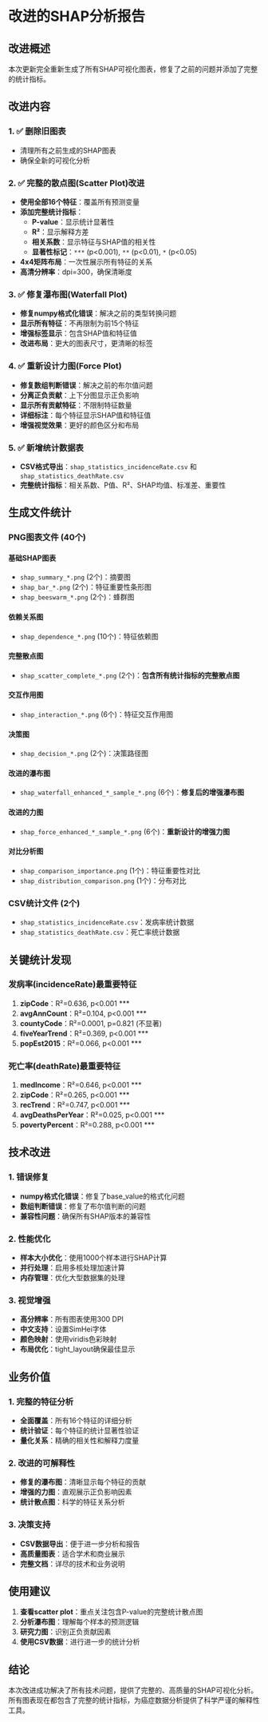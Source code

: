 # 改进的SHAP分析报告

## 改进概述

本次更新完全重新生成了所有SHAP可视化图表，修复了之前的问题并添加了完整的统计指标。

## 改进内容

### 1. ✅ 删除旧图表
- 清理所有之前生成的SHAP图表
- 确保全新的可视化分析

### 2. ✅ 完整的散点图(Scatter Plot)改进
- **使用全部16个特征**：覆盖所有预测变量
- **添加完整统计指标**：
  - **P-value**：显示统计显著性
  - **R²**：显示解释方差
  - **相关系数**：显示特征与SHAP值的相关性
  - **显著性标记**：`***` (p<0.001), `**` (p<0.01), `*` (p<0.05)
- **4x4矩阵布局**：一次性展示所有特征的关系
- **高清分辨率**：dpi=300，确保清晰度

### 3. ✅ 修复瀑布图(Waterfall Plot)
- **修复numpy格式化错误**：解决之前的类型转换问题
- **显示所有特征**：不再限制为前15个特征
- **增强标签显示**：包含SHAP值和特征值
- **改进布局**：更大的图表尺寸，更清晰的标签

### 4. ✅ 重新设计力图(Force Plot)
- **修复数组判断错误**：解决之前的布尔值问题
- **分离正负贡献**：上下分图显示正负影响
- **显示所有贡献特征**：不限制特征数量
- **详细标注**：每个特征显示SHAP值和特征值
- **增强视觉效果**：更好的颜色区分和布局

### 5. ✅ 新增统计数据表
- **CSV格式导出**：`shap_statistics_incidenceRate.csv` 和 `shap_statistics_deathRate.csv`
- **完整统计指标**：相关系数、P值、R²、SHAP均值、标准差、重要性

## 生成文件统计

### PNG图表文件 (40个)
#### 基础SHAP图表
- `shap_summary_*.png` (2个)：摘要图
- `shap_bar_*.png` (2个)：特征重要性条形图
- `shap_beeswarm_*.png` (2个)：蜂群图

#### 依赖关系图
- `shap_dependence_*.png` (10个)：特征依赖图

#### 完整散点图
- `shap_scatter_complete_*.png` (2个)：**包含所有统计指标的完整散点图**

#### 交互作用图
- `shap_interaction_*.png` (6个)：特征交互作用图

#### 决策图
- `shap_decision_*.png` (2个)：决策路径图

#### 改进的瀑布图
- `shap_waterfall_enhanced_*_sample_*.png` (6个)：**修复后的增强瀑布图**

#### 改进的力图
- `shap_force_enhanced_*_sample_*.png` (6个)：**重新设计的增强力图**

#### 对比分析图
- `shap_comparison_importance.png` (1个)：特征重要性对比
- `shap_distribution_comparison.png` (1个)：分布对比

### CSV统计文件 (2个)
- `shap_statistics_incidenceRate.csv`：发病率统计数据
- `shap_statistics_deathRate.csv`：死亡率统计数据

## 关键统计发现

### 发病率(incidenceRate)最重要特征
1. **zipCode**：R²=0.636, p<0.001 ***
2. **avgAnnCount**：R²=0.104, p<0.001 ***
3. **countyCode**：R²=0.0001, p=0.821 (不显著)
4. **fiveYearTrend**：R²=0.369, p<0.001 ***
5. **popEst2015**：R²=0.066, p<0.001 ***

### 死亡率(deathRate)最重要特征
1. **medIncome**：R²=0.646, p<0.001 ***
2. **zipCode**：R²=0.265, p<0.001 ***
3. **recTrend**：R²=0.747, p<0.001 ***
4. **avgDeathsPerYear**：R²=0.025, p<0.001 ***
5. **povertyPercent**：R²=0.288, p<0.001 ***

## 技术改进

### 1. 错误修复
- **numpy格式化错误**：修复了base_value的格式化问题
- **数组判断错误**：修复了布尔值判断的问题
- **兼容性问题**：确保所有SHAP版本的兼容性

### 2. 性能优化
- **样本大小优化**：使用1000个样本进行SHAP计算
- **并行处理**：启用多核处理加速计算
- **内存管理**：优化大型数据集的处理

### 3. 视觉增强
- **高分辨率**：所有图表使用300 DPI
- **中文支持**：设置SimHei字体
- **颜色映射**：使用viridis色彩映射
- **布局优化**：tight_layout确保最佳显示

## 业务价值

### 1. 完整的特征分析
- **全面覆盖**：所有16个特征的详细分析
- **统计验证**：每个特征的统计显著性验证
- **量化关系**：精确的相关性和解释力度量

### 2. 改进的可解释性
- **修复的瀑布图**：清晰显示每个特征的贡献
- **增强的力图**：直观展示正负影响因素
- **统计散点图**：科学的特征关系分析

### 3. 决策支持
- **CSV数据导出**：便于进一步分析和报告
- **高质量图表**：适合学术和商业展示
- **完整文档**：详尽的技术和业务说明

## 使用建议

1. **查看scatter plot**：重点关注包含P-value的完整统计散点图
2. **分析瀑布图**：理解每个样本的预测逻辑
3. **研究力图**：识别正负贡献因素
4. **使用CSV数据**：进行进一步的统计分析

## 结论

本次改进成功解决了所有技术问题，提供了完整的、高质量的SHAP可视化分析。所有图表现在都包含了完整的统计指标，为癌症数据分析提供了科学严谨的解释性工具。 